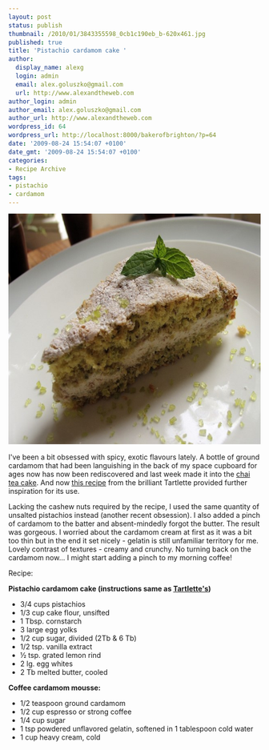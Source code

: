 ```yaml
---
layout: post
status: publish
thumbnail: /2010/01/3843355598_0cb1c190eb_b-620x461.jpg
published: true
title: 'Pistachio cardamom cake '
author:
  display_name: alexg
  login: admin
  email: alex.goluszko@gmail.com
  url: http://www.alexandtheweb.com
author_login: admin
author_email: alex.goluszko@gmail.com
author_url: http://www.alexandtheweb.com
wordpress_id: 64
wordpress_url: http://localhost:8000/bakerofbrighton/?p=64
date: '2009-08-24 15:54:07 +0100'
date_gmt: '2009-08-24 15:54:07 +0100'
categories:
- Recipe Archive
tags:
- pistachio
- cardamom
---
```

<p><a href="/images/2010/01/3843355598_0cb1c190eb_b.jpg"><img src="/images/2010/01/3843355598_0cb1c190eb_b-620x461.jpg" alt="Pistachio Cardamon Cake" title="Pistachio Cardamon Cake" width="620" height="461" class="alignnone size-medium wp-image-114" /></a></p>
<p>I've been a bit obsessed with spicy, exotic flavours lately. A bottle of ground cardamom that had been languishing in the back of my space cupboard for ages now has now been rediscovered and last week made it into the <a href="http://www.flickr.com/photos/cadavreexquis/3804736124/in/set-72157594244161609/">chai tea cake</a>. And now <a href="http://www.mytartelette.com/2008/08/cashew-gateau-with-coffee-cardamom.html">this recipe</a> from the brilliant Tartlette  provided further inspiration for its use.</p>
<p>Lacking the cashew nuts required by the recipe, I used the same quantity of unsalted pistachios instead (another recent obsession). I also added a pinch of cardamom to the batter and absent-mindedly forgot the butter.  The result was gorgeous.  I worried about the cardamom cream at first as it was a bit too thin but in the end it set nicely - gelatin is still unfamiliar territory for me. Lovely contrast of textures  - creamy and crunchy. No turning back on the cardamom now... I might start adding a pinch to my morning coffee!</p>
<p>Recipe:</p>
<p><strong>Pistachio cardamom cake (instructions same as <a href="http://www.mytartelette.com/2008/08/cashew-gateau-with-coffee-cardamom.html">Tartlette's</a>)</strong></p>
<ul>
<li>3/4 cups pistachios</li>
<li>1/3 cup cake flour, unsifted</li>
<li>1 Tbsp. cornstarch</li>
<li>3 large egg yolks</li>
<li>1/2 cup sugar, divided (2Tb &amp; 6 Tb)</li>
<li>1/2 tsp. vanilla extract</li>
<li>½ tsp. grated lemon rind</li>
<li>2 lg. egg whites</li>
<li>2 Tb melted butter, cooled</li>
</ul>
<p><strong>Coffee cardamom mousse:</strong></p>
<ul>
<li>1/2 teaspoon ground cardamom</li>
<li>1/2 cup espresso or strong coffee</li>
<li>1/4 cup sugar</li>
<li>1 tsp powdered unflavored gelatin, softened in 1 tablespoon cold water</li>
<li>1 cup heavy cream, cold</li>
</ul>
